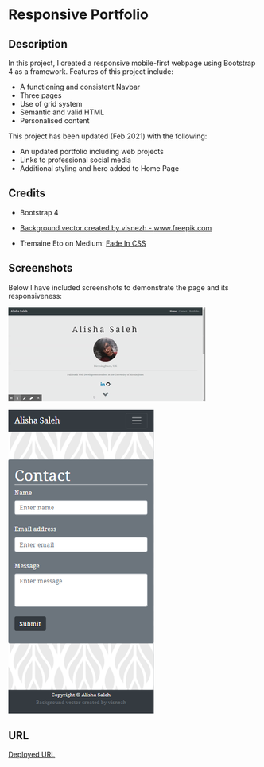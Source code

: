 # Responsive Portfolio

## Description

In this project, I created a responsive mobile-first webpage using Bootstrap 4 as a framework. Features of this project include:
* A functioning and consistent Navbar 
* Three pages 
* Use of grid system
* Semantic and valid HTML
* Personalised content

This project has been updated (Feb 2021) with the following:
* An updated portfolio including web projects
* Links to professional social media
* Additional styling and hero added to Home Page

## Credits

* Bootstrap 4

* <a href='https://www.freepik.com/vectors/background'>Background vector created by visnezh - www.freepik.com</a>
 
* Tremaine Eto on Medium: [Fade In CSS](https://medium.com/cloud-native-the-gathering/how-to-use-css-to-fade-in-and-fade-out-html-text-and-pictures-f45c11364f08)

## Screenshots

Below I have included screenshots to demonstrate the page and its responsiveness:

![Screenshot example 1](images/portfolio.gif)

![Screenshot example 2](images/responsive-page.png)

## URL

[Deployed URL](https://alishasaleh.github.io/responsivedesign/)
